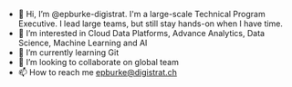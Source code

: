 - 👋 Hi, I’m @epburke-digistrat. I'm a large-scale Technical Program Executive. I lead large teams, but still stay hands-on when I have time.
- 👀 I’m interested in Cloud Data Platforms, Advance Analytics, Data Science, Machine Learning and AI
- 🌱 I’m currently learning Git
- 💞️ I’m looking to collaborate on global team
- 📫 How to reach me epburke@digistrat.ch

<!---
epburke-digistrat/epburke-digistrat is a ✨ special ✨ repository because its `README.md` (this file) appears on your GitHub profile.
You can click the Preview link to take a look at your changes.
--->
